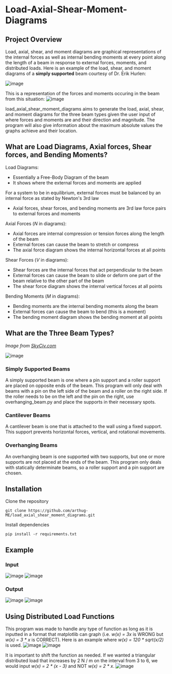 # Load-Axial-Shear-Moment-Diagrams
## Project Overview
Load, axial, shear, and moment diagrams are graphical representations of the internal forces as well as internal bending moments at every point along the length of a beam in response to external forces, moments, and distributed loads.
Here is an example of the load, shear, and moment diagrams of a **simply supported** beam courtesy of Dr. Erik Hurlen:

![image](https://github.com/user-attachments/assets/aa0e48a3-a604-4001-ab26-97f184a11f49)

This is a representation of the forces and moments occuring in the beam from this situation:
![image](https://github.com/user-attachments/assets/100f00f4-8a93-4602-a2a4-75504bd6eec0)

load_axial_shear_moment_diagrams aims to generate the load, axial, shear, and moment diagrams for the three beam types given the user input of where forces and moments are and their direction and magnitude. The program will also give information about the maximum absolute values the graphs achieve and their location.

## What are Load Diagrams, Axial forces, Shear forces, and Bending Moments?
Load Diagrams:
- Essentially a Free-Body Diagram of the beam
- It shows where the external forces and moments are applied

For a system to be in equilibrium, external forces must be balanced by an internal force as stated by Newton's 3rd law
- Axial forces, shear forces, and bending moments are 3rd law force pairs to external forces and moments


Axial Forces (*N* in diagrams):
- Axial forces are internal compression or tension forces along the length of the beam
- External forces can cause the beam to stretch or compress 
- The axial force diagram shows the internal horizontal forces at all points 

Shear Forces (*V* in diagrams):
- Shear forces are the internal forces that act perpendicular to the beam
- External forces can cause the beam to slide or deform one part of the beam relative to the other part of the beam
- The shear force diagram shows the internal vertical forces at all points 

Bending Moments (*M* in diagrams):
- Bending moments are the internal bending moments along the beam 
- External forces can cause the beam to bend (this is a moment)
- The bending moment diagram shows the bending moment at all points 

## What are the Three Beam Types?
*Image from [SkyCiv.com](https://skyciv.com/docs/tutorials/beam-tutorials/types-of-beams/)*

![image](https://github.com/user-attachments/assets/93cf872d-168a-4ab7-9338-66c4f812395a)

### Simply Supported Beams
A simply supported beam is one where a pin support and a roller support are placed on opposite ends of the beam. This program will only deal with beams with a pin on the left side of the beam and a roller on the right side. If the roller needs to be on the left and the pin on the right, use overhanging_beam.py and place the supports in their necessary spots.

### Cantilever Beams
A cantilever beam is one that is attached to the wall using a fixed support. This support prevents horizontal forces, vertical, and rotational movements.

### Overhanging Beams
An overhanging beam is one supported with two supports, but one or more supports are not placed at the ends of the beam. This program only deals with statically determinate beams, so a roller support and a pin support are chosen.


## Installation
Clone the repository
```
git clone https://github.com/arthug-ME/load_axial_shear_moment_diagrams.git
```
Install dependencies
```
pip install -r requirements.txt
```

## Example 
### Input
![image](https://github.com/user-attachments/assets/61fae053-9da5-4349-90d2-f7f9a0136a61)
![image](https://github.com/user-attachments/assets/f2fe7239-9193-47fd-bbc0-1002488dc6ef)

### Output
![image](https://github.com/user-attachments/assets/54208d12-34ea-4b26-a29f-d60967583d81)
![image](https://github.com/user-attachments/assets/9ca97a53-4cc3-421c-ad94-82e4b3655bb3)

## Using Distributed Load Functions
This program was made to handle any type of function as long as it is inputted in a format that matplotlib can graph (i.e. *w(x) = 3x* is WRONG but *w(x) = 3 * x* is CORRECT). Here is an example where *w(x) = 120 * sqrt(x/2)* is used.
![image](https://github.com/user-attachments/assets/22538725-0da8-4fb2-9eb1-4f50b2ee2a95)
![image](https://github.com/user-attachments/assets/b74432ed-48a7-4ad0-aa86-2b4e2a122daa)

It is important to shift the function as needed. If we wanted a triangular distributed load that increases by 2 N / m on the interval from 3 to 6, we would input *w(x) = 2 * (x - 3)* and NOT *w(x) = 2 * x*. 
![image](https://github.com/user-attachments/assets/df4ef1de-a385-419b-b61d-6128ab9d08e7)





